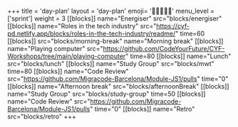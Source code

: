 +++
title = 'day-plan'
layout = 'day-plan'
emoji= '🧑🏽‍🤝‍🧑🏽'
menu_level = ['sprint']
weight = 3
[[blocks]]
name="Energiser"
src="blocks/energiser"
[[blocks]]
name="Roles in the tech industry"
src="https://cyf-pd.netlify.app/blocks/roles-in-the-tech-industry/readme/"
time=60
[[blocks]]
src="blocks/morning-break"
name="Morning break"
[[blocks]]
name="Playing computer"
src="https://github.com/CodeYourFuture/CYF-Workshops/tree/main/playing-computer"
time=80
[[blocks]]
name="Lunch"
src="blocks/lunch"
[[blocks]]
name="Study Group"
src="blocks/mwt"
time=80
[[blocks]]
name="Code Review"
src="https://github.com/Migracode-Barcelona/Module-JS1/pulls"
time="0"
[[blocks]]
name="Afternoon break"
src="blocks/afternoonBreak"
[[blocks]]
name="Study Group"
src="blocks/study-group"
time=50
[[blocks]]
name="Code Review"
src="https://github.com/Migracode-Barcelona/Module-JS1/pulls"
time="0"
[[blocks]]
name="Retro"
src="blocks/retro"
+++
